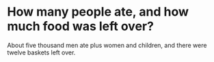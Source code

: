 # How many people ate, and how much food was left over?

About five thousand men ate plus women and children, and there were twelve baskets left over.
